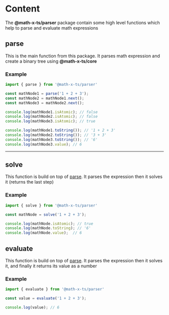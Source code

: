# Content

The **@math-x-ts/parser** package contain some high level functions which help to parse and evaluate math expressions

## parse

This is the main function from this package. It parses math expression and create a binary tree
using **@math-x-ts/core**

### Example

```ts
import { parse } from '@math-x-ts/parser'

const mathNode1 = parse('1 + 2 + 3');
const mathNode2 = mathNode1.next();
const mathNode3 = mathNode2.next();

console.log(mathNode1.isAtomic); // false
console.log(mathNode2.isAtomic); // false
console.log(mathNode3.isAtomic); // true

console.log(mathNode1.toString()); // '1 + 2 + 3'
console.log(mathNode2.toString()); // '3 + 3'
console.log(mathNode3.toString()); // '6'
console.log(mathNode3.value); // 6
```


---

## solve

This function is build on top of [parse](./content#parse). It parses the expression then it solves it (returns the last step)

### Example

```ts
import { solve } from '@math-x-ts/parser'

const mathNode = solve('1 + 2 + 3');

console.log(mathNode.isAtomic); // true
console.log(mathNode.toString); // '6'
console.log(mathNode.value);  // 6
```

## evaluate

This function is build on top of [parse](./content#parse). It parses the expression then it solves it, and finally it returns its value as a number

### Example

```ts
import { evaluate } from '@math-x-ts/parser'

const value = evaluate('1 + 2 + 3');

console.log(value); // 6
```
